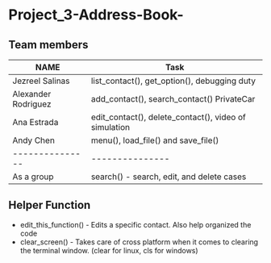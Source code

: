 # Project_3-Address-Book-
## Team members
| NAME            | Task            |
| --------------- | --------------- |
| Jezreel Salinas  |  list_contact(), get_option(), debugging duty|
| Alexander Rodriguez       |  add_contact(), search_contact() PrivateCar |
| Ana Estrada  |  edit_contact(), delete_contact(), video of simulation |
| Andy Chen          |  menu(), load_file() and save_file()  |
| ---------------| --------------- |
| As a group      | search() - search, edit, and delete cases   |


## Helper Function
- edit_this_function() - Edits a specific contact. Also help organized the code
- clear_screen() - Takes care of cross platform when it comes to clearing the terminal window. (clear for linux, cls for windows)
